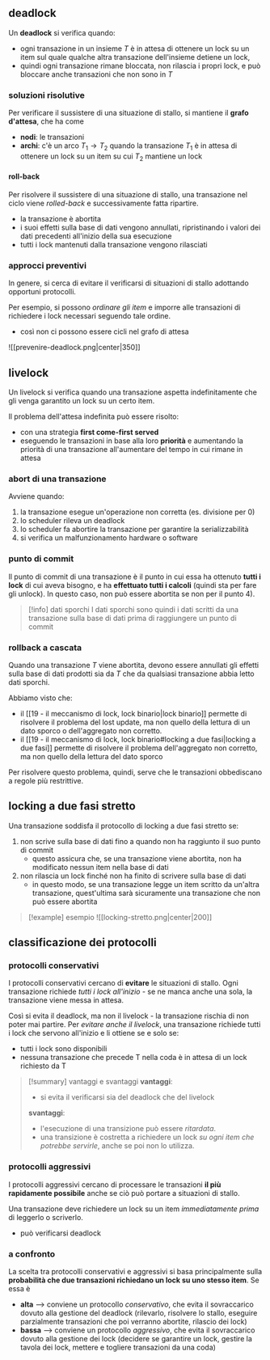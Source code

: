## deadlock
Un **deadlock** si verifica quando:
- ogni transazione in un insieme $T$ è in attesa di ottenere un lock su un item sul quale qualche altra transazione dell'insieme detiene un lock, 
- quindi ogni transazione rimane bloccata, non rilascia i propri lock, e può bloccare anche transazioni che non sono in $T$

### soluzioni risolutive
Per verificare il sussistere di una situazione di stallo, si mantiene il **grafo d'attesa**, che ha come
- **nodi**: le transazioni
- **archi**: c'è un arco $T_{1}\to T_{2}$ quando la transazione $T_{1}$ è in attesa di ottenere un lock su un item su cui $T_{2}$ mantiene un lock

#### roll-back
Per risolvere il sussistere di una situazione di stallo, una transazione nel ciclo viene *rolled-back* e successivamente fatta ripartire.

- la transazione è abortita
- i suoi effetti sulla base di dati vengono annullati, ripristinando i valori dei dati precedenti all'inizio della sua esecuzione
- tutti i lock mantenuti dalla transazione vengono rilasciati

### approcci preventivi
In genere, si cerca di evitare il verificarsi di situazioni di stallo adottando opportuni protocolli.

Per esempio, si possono *ordinare gli item* e imporre alle transazioni di richiedere i lock necessari seguendo tale ordine.
- così non ci possono essere cicli nel grafo di attesa

![[prevenire-deadlock.png|center|350]]

## livelock
Un livelock si verifica quando una transazione aspetta indefinitamente che gli venga garantito un lock su un certo item.

Il problema dell'attesa indefinita può essere risolto:
- con una strategia **first come-first served**
- eseguendo le transazioni in base alla loro **priorità** e aumentando la priorità di una transazione all'aumentare del tempo in cui rimane in attesa
### abort di una transazione
Avviene quando:
1) la transazione esegue un'operazione non corretta (es. divisione per 0)
2) lo scheduler rileva un deadlock
3) lo scheduler fa abortire la transazione per garantire la serializzabilità
4) si verifica un malfunzionamento hardware o software

### punto di commit
Il punto di commit di una transazione è il punto in cui essa ha ottenuto **tutti i lock** di cui aveva bisogno, e ha **effettuato tutti i calcoli** (quindi sta per fare gli unlock).
In questo caso, non può essere abortita se non per il punto 4).

>[!info] dati sporchi
>I dati sporchi sono quindi i dati scritti da una transazione sulla base di dati prima di raggiungere un punto di commit

### rollback a cascata
Quando una transazione $T$ viene abortita, devono essere annullati gli effetti sulla base di dati prodotti sia da $T$ che da qualsiasi transazione abbia letto dati sporchi.

Abbiamo visto che:
- il [[19 - il meccanismo di lock, lock binario|lock binario]] permette di risolvere il problema del lost update, ma non quello della lettura di un dato sporco o dell'aggregato non corretto.
- il [[19 - il meccanismo di lock, lock binario#locking a due fasi|locking a due fasi]] permette di risolvere il problema dell'aggregato non corretto, ma non quello della lettura del dato sporco

Per risolvere questo problema, quindi, serve che le transazioni obbediscano a regole più restrittive.

## locking a due fasi stretto
Una transazione soddisfa il protocollo di locking a due fasi stretto se:
1) non scrive sulla base di dati fino a quando non ha raggiunto il suo punto di commit 
	- questo assicura che, se una transazione viene abortita, non ha modificato nessun item nella base di dati
2) non rilascia un lock finché non ha finito di scrivere sulla base di dati
	- in questo modo, se una transazione legge un item scritto da un'altra transazione, quest'ultima sarà sicuramente una transazione che non può essere abortita

> [!example] esempio
> ![[locking-stretto.png|center|200]]

## classificazione dei protocolli
### protocolli conservativi
I protocolli conservativi cercano di **evitare** le situazioni di stallo.
Ogni transazione richiede *tutti i lock all'inizio* - se ne manca anche una sola, la transazione viene messa in attesa.

Così si evita il deadlock, ma non il livelock - la transazione rischia di non poter mai partire.
Per *evitare anche il livelock*, una transazione richiede tutti i lock che servono all'inizio e li ottiene se e solo se:
- tutti i lock sono disponibili
- nessuna transazione che precede T nella coda è in attesa di un lock richiesto da T

>[!summary] vantaggi e svantaggi
>**vantaggi**:
>- si evita il verificarsi sia del deadlock che del livelock
>
>**svantaggi**:
>- l'esecuzione di una transizione può essere *ritardata*.
>- una transizione è costretta a richiedere un lock *su ogni item che potrebbe servirle*, anche se poi non lo utilizza.

### protocolli aggressivi
I protocolli aggressivi cercano di processare le transazioni **il più rapidamente possibile** anche se ciò può portare a situazioni di stallo.

Una transazione deve richiedere un lock su un item *immediatamente prima* di leggerlo o scriverlo.
- può verificarsi deadlock

### a confronto
La scelta tra protocolli conservativi e aggressivi si basa principalmente sulla **probabilità che due transazioni richiedano un lock su uno stesso item**.
Se essa è
- **alta** --> conviene un protocollo *conservativo*, che evita il sovraccarico dovuto alla gestione del deadlock (rilevarlo, risolvere lo stallo, eseguire parzialmente transazioni che poi verranno abortite, rilascio dei lock)
- **bassa** --> conviene un protocollo *aggressivo*, che evita il sovraccarico dovuto alla gestione dei lock (decidere se garantire un lock, gestire la tavola dei lock, mettere e togliere transazioni da una coda)
